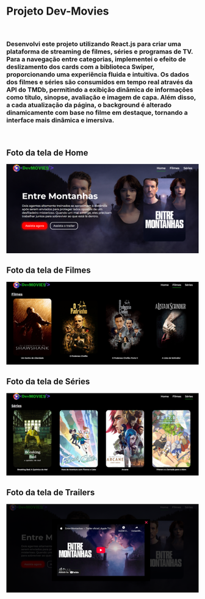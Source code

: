 <h1>Projeto Dev-Movies</h1>
<br>
<h3>Desenvolvi este projeto utilizando React.js para criar uma plataforma de streaming de filmes, séries e programas de TV. Para a navegação entre categorias, implementei o efeito de deslizamento dos cards com a biblioteca Swiper, proporcionando uma experiência fluida e intuitiva.
Os dados dos filmes e séries são consumidos em tempo real através da API do TMDb, permitindo a exibição dinâmica de informações como título, sinopse, avaliação e imagem de capa. Além disso, a cada atualização da página, o background é alterado dinamicamente com base no filme em destaque, tornando a interface mais dinâmica e imersiva.</h3>
<br>
<h2>Foto da tela de Home</h2>
<img src="https://github.com/ewertonprado1910/project-net-movies/blob/main/src/assets/Captura%20de%20tela%202025-03-04%20152239.png?raw=true" />
<br>
<h2>Foto da tela de Filmes</h2>
<img src="https://github.com/ewertonprado1910/project-net-movies/blob/main/src/assets/Captura%20de%20tela%202025-03-04%20152316.png?raw=true" />
<br>
<h2>Foto da tela de Séries</h2>
<img src="https://github.com/ewertonprado1910/project-net-movies/blob/main/src/assets/Captura%20de%20tela%202025-03-04%20152337.png?raw=true" />
<br>
<h2>Foto da tela de Trailers</h2>
<img src="https://github.com/ewertonprado1910/project-net-movies/blob/main/src/assets/Captura%20de%20tela%202025-03-04%20152405.png?raw=true" />


